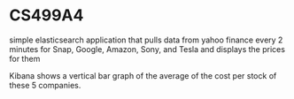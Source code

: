 # CS499A4

simple elasticsearch application that pulls data from yahoo finance every 2 minutes for Snap, Google, Amazon, Sony, and Tesla and displays the prices for them

Kibana shows a vertical bar graph of the average of the cost per stock of these 5 companies. 
